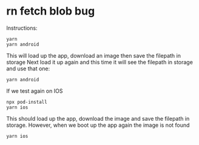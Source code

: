 # rn fetch blob bug

Instructions:
```
yarn
yarn android
```

This will load up the app, download an image then save the filepath in storage
Next load it up again and this time it will see the filepath in storage and use that one:
```
yarn android
```


If we test again on IOS 
```
npx pod-install
yarn ios
```

This should load up the app, download the image and save the filepath in storage.
However, when we boot up the app again the image is not found
```
yarn ios
```

